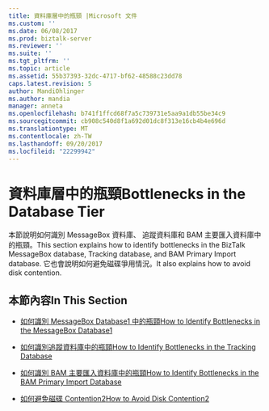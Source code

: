 ```yaml
---
title: 資料庫層中的瓶頸 |Microsoft 文件
ms.custom: ''
ms.date: 06/08/2017
ms.prod: biztalk-server
ms.reviewer: ''
ms.suite: ''
ms.tgt_pltfrm: ''
ms.topic: article
ms.assetid: 55b37393-32dc-4717-bf62-48588c23dd78
caps.latest.revision: 5
author: MandiOhlinger
ms.author: mandia
manager: anneta
ms.openlocfilehash: b741f1ffcd68f7a5c739731e5aa9a1db55be34c9
ms.sourcegitcommit: cb908c540d8f1a692d01dc8f313e16cb4b4e696d
ms.translationtype: MT
ms.contentlocale: zh-TW
ms.lasthandoff: 09/20/2017
ms.locfileid: "22299942"
---
```

# <a name="bottlenecks-in-the-database-tier"></a><span data-ttu-id="9b644-102">資料庫層中的瓶頸</span><span class="sxs-lookup"><span data-stu-id="9b644-102">Bottlenecks in the Database Tier</span></span>
<span data-ttu-id="9b644-103">本節說明如何識別 MessageBox 資料庫、 追蹤資料庫和 BAM 主要匯入資料庫中的瓶頸。</span><span class="sxs-lookup"><span data-stu-id="9b644-103">This section explains how to identify bottlenecks in the BizTalk MessageBox database, Tracking database, and BAM Primary Import database.</span></span> <span data-ttu-id="9b644-104">它也會說明如何避免磁碟爭用情況。</span><span class="sxs-lookup"><span data-stu-id="9b644-104">It also explains how to avoid disk contention.</span></span>  
  
## <a name="in-this-section"></a><span data-ttu-id="9b644-105">本節內容</span><span class="sxs-lookup"><span data-stu-id="9b644-105">In This Section</span></span>  
  
-   [<span data-ttu-id="9b644-106">如何識別 MessageBox Database1 中的瓶頸</span><span class="sxs-lookup"><span data-stu-id="9b644-106">How to Identify Bottlenecks in the MessageBox Database1</span></span>](../technical-guides/how-to-identify-bottlenecks-in-the-messagebox-database1.md)  
  
-   [<span data-ttu-id="9b644-107">如何識別追蹤資料庫中的瓶頸</span><span class="sxs-lookup"><span data-stu-id="9b644-107">How to Identify Bottlenecks in the Tracking Database</span></span>](../technical-guides/how-to-identify-bottlenecks-in-the-tracking-database.md)  
  
-   [<span data-ttu-id="9b644-108">如何識別 BAM 主要匯入資料庫中的瓶頸</span><span class="sxs-lookup"><span data-stu-id="9b644-108">How to Identify Bottlenecks in the BAM Primary Import Database</span></span>](../technical-guides/how-to-identify-bottlenecks-in-the-bam-primary-import-database.md)  
  
-   [<span data-ttu-id="9b644-109">如何避免磁碟 Contention2</span><span class="sxs-lookup"><span data-stu-id="9b644-109">How to Avoid Disk Contention2</span></span>](../technical-guides/how-to-avoid-disk-contention2.md)